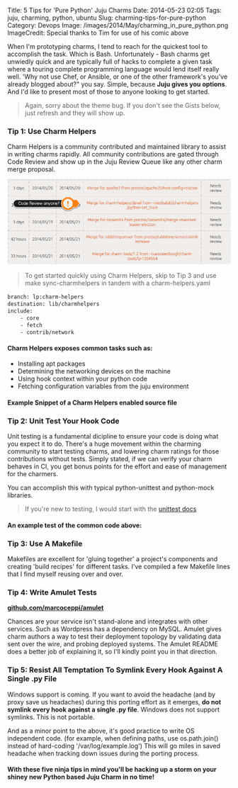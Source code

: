 Title: 5 Tips for 'Pure Python' Juju Charms
Date: 2014-05-23 02:05
Tags: juju, charming, python, ubuntu
Slug: charming-tips-for-pure-python
Category: Devops
Image: /images/2014/May/charming_in_pure_python.png
ImageCredit: Special thanks to Tim for use of his comic above

When I'm prototyping charms, I tend to reach for the quickest tool to accomplish the task. Which is Bash. Unfortunately - Bash charms get unwiedly quick and are typically full of hacks to complete a given task where a touring complete programming language would lend itself really well. 'Why not use Chef, or Ansible, or one of the other framework's you've already blogged about?" you say. Simple, because **Juju gives you options**. And I'd like to present most of those to anyone looking to get started.

> Again, sorry about the theme bug. If you don't see the Gists below, just refresh and they will show up.

### Tip 1: Use Charm Helpers

Charm Helpers is a community contributed and maintained library to assist in writing charms rapidly. All community contributions are gated through Code Review and show up in the Juju Review Queue like any other charm merge proposal.

![Charm Helpers MergeProposal](/images/2014/May/charm_helpers_mp.png)

> To get started quickly using Charm Helpers, skip to Tip 3 and use make sync-charmhelpers in tandem with a charm-helpers.yaml

    branch: lp:charm-helpers
    destination: lib/charmhelpers
    include:
        - core
        - fetch
        - contrib/network



#### Charm Helpers exposes common tasks such as:

* Installing apt packages
* Determining the networking devices on the machine
* Using hook context within your python code
* Fetching configuration variables from the juju environment

#### Example Snippet of a Charm Helpers enabled source file

<script src="https://gist.github.com/chuckbutler/9ad5d92250f05481e008.js"></script>



### Tip 2: Unit Test Your Hook Code

Unit testing is a fundamental dicipline to ensure your code is doing what you expect it to do. There's a huge movement within the charming community to start testing charms, and lowering charm ratings for those contributions without tests. Simply stated, if we can verify your charm behaves in CI, you get bonus points for the effort and ease of management for the charmers.

You can accomplish this with typical python-unittest and python-mock libraries.

> If you're new to testing, I would start with the [unittest docs](https://docs.python.org/2/library/unittest.html)

#### An example test of the common code above:

<script src="https://gist.github.com/chuckbutler/40bd33844f9a614b2d05.js"></script>


### Tip 3: Use A Makefile

Makefiles are excellent for 'gluing together' a project's components and creating 'build recipes' for different tasks. I've compiled a few Makefile lines that I find myself reusing over and over.

<script src="https://gist.github.com/chuckbutler/04daa904e603215ff9e9.js"></script>

### Tip 4: Write Amulet Tests

**[github.com/marcoceppi/amulet](http://github.com/marcoceppi/amulet)**

Chances are your service isn't stand-alone and integrates with other services. Such as Wordpress has a dependency on MySQL. Amulet gives charm authors a way to test their deployment topology by validating data sent over the wire, and probing deployed systems. The Amulet README does a better job of explaining it, so I'll kindly point you in that direction.

### Tip 5: Resist All Temptation To Symlink Every Hook Against A Single .py File

Windows support is coming. If you want to avoid the headache (and by proxy save us headaches) during this porting effort as it emerges, **do not symlink every hook against a single .py file**. Windows does not support symlinks. This is not portable.

And as a minor point to the above, it's good practice to write OS independent code. (for example, when defining paths, use os.path.join() instead of hard-coding '/var/log/example.log') This will go miles in saved headache when tracking down issues during the porting process.


#### With these five ninja tips in mind you'll be hacking up a storm on your shiney new Python based Juju Charm in no time!
